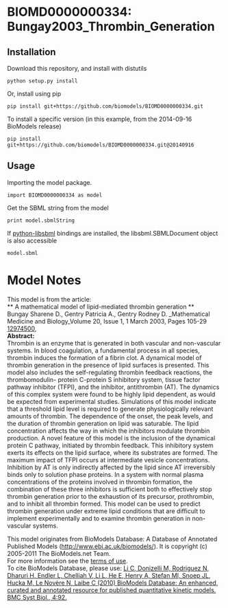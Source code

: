 # BIOMD0000000334: Bungay2003_Thrombin_Generation

## Installation

Download this repository, and install with distutils

`python setup.py install`

Or, install using pip

`pip install git+https://github.com/biomodels/BIOMD0000000334.git`

To install a specific version (in this example, from the 2014-09-16 BioModels release)

`pip install git+https://github.com/biomodels/BIOMD0000000334.git@20140916`

## Usage

Importing the model package.

`import BIOMD0000000334 as model`

Get the SBML string from the model

`print model.sbmlString`

If [python-libsbml](https://pypi.python.org/pypi/python-libsbml) bindings are
installed, the libsbml.SBMLDocument object is also accessible

`model.sbml`


# Model Notes


This model is from the article:  
** A mathematical model of lipid-mediated thrombin generation **   
Bungay Sharene D., Gentry Patricia A., Gentry Rodney D. _Mathematical Medicine
and Biology_Volume 20, Issue 1, 1 March 2003, Pages 105-29
[12974500](http://www.ncbi.nlm.nih.gov/pubmed/12974500),  
**Abstract:**   
Thrombin is an enzyme that is generated in both vascular and non-vascular
systems. In blood coagulation, a fundamental process in all species, thrombin
induces the formation of a fibrin clot. A dynamical model of thrombin
generation in the presence of lipid surfaces is presented. This model also
includes the self-regulating thrombin feedback reactions, the thrombomodulin-
protein C-protein S inhibitory system, tissue factor pathway inhibitor (TFPI),
and the inhibitor, antithrombin (AT). The dynamics of this complex system were
found to be highly lipid dependent, as would be expected from experimental
studies. Simulations of this model indicate that a threshold lipid level is
required to generate physiologically relevant amounts of thrombin. The
dependence of the onset, the peak levels, and the duration of thrombin
generation on lipid was saturable. The lipid concentration affects the way in
which the inhibitors modulate thrombin production. A novel feature of this
model is the inclusion of the dynamical protein C pathway, initiated by
thrombin feedback. This inhibitory system exerts its effects on the lipid
surface, where its substrates are formed. The maximum impact of TFPI occurs at
intermediate vesicle concentrations. Inhibition by AT is only indirectly
affected by the lipid since AT irreversibly binds only to solution phase
proteins. In a system with normal plasma concentrations of the proteins
involved in thrombin formation, the combination of these three inhibitors is
sufficient both to effectively stop thrombin generation prior to the
exhaustion of its precursor, prothrombin, and to inhibit all thrombin formed.
This model can be used to predict thrombin generation under extreme lipid
conditions that are difficult to implement experimentally and to examine
thrombin generation in non-vascular systems.

This model originates from BioModels Database: A Database of Annotated
Published Models (http://www.ebi.ac.uk/biomodels/). It is copyright (c)
2005-2011 The BioModels.net Team.  
For more information see the [terms of
use](http://www.ebi.ac.uk/biomodels/legal.html).  
To cite BioModels Database, please use: [Li C, Donizelli M, Rodriguez N,
Dharuri H, Endler L, Chelliah V, Li L, He E, Henry A, Stefan MI, Snoep JL,
Hucka M, Le Novère N, Laibe C (2010) BioModels Database: An enhanced, curated
and annotated resource for published quantitative kinetic models. BMC Syst
Biol., 4:92.](http://www.ncbi.nlm.nih.gov/pubmed/20587024)


